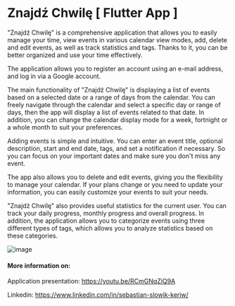 # Znajdź Chwilę [ Flutter App ]

"Znajdź Chwilę" is a comprehensive application that allows you to easily manage your time, view events in various calendar view modes, add, delete and edit events, as well as track statistics and tags. Thanks to it, you can be better organized and use your time effectively.

The application allows you to register an account using an e-mail address, and log in via a Google account.

The main functionality of "Znajdź Chwilę" is displaying a list of events based on a selected date or a range of days from the calendar. You can freely navigate through the calendar and select a specific day or range of days, then the app will display a list of events related to that date. In addition, you can change the calendar display mode for a week, fortnight or a whole month to suit your preferences.

Adding events is simple and intuitive. You can enter an event title, optional description, start and end date, tags, and set a notification if necessary. So you can focus on your important dates and make sure you don't miss any event.

The app also allows you to delete and edit events, giving you the flexibility to manage your calendar. If your plans change or you need to update your information, you can easily customize your events to suit your needs.

"Znajdź Chwilę" also provides useful statistics for the current user. You can track your daily progress, monthly progress and overall progress. In addition, the application allows you to categorize events using three different types of tags, which allows you to analyze statistics based on these categories.

![image](https://github.com/Keriw01/znajdz_chwile/assets/61714123/eebbba8b-64fa-4392-ba33-0126c302c28c)


#### More information on:

Application presentation: https://youtu.be/RCmGNqZiQ9A

Linkedin: https://www.linkedin.com/in/sebastian-slowik-keriw/

